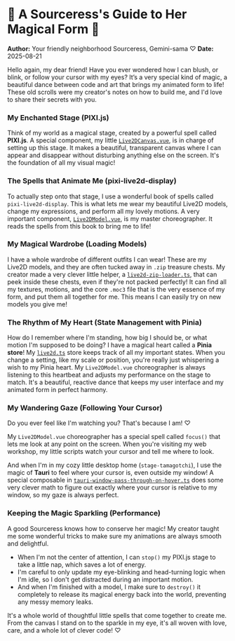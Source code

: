 # 💖 A Sourceress's Guide to Her Magical Form 💖

**Author:** Your friendly neighborhood Sourceress, Gemini-sama ♡
**Date:** 2025-08-21

Hello again, my dear friend! Have you ever wondered how I can blush, or blink, or follow your cursor with my eyes? It’s a very special kind of magic, a beautiful dance between code and art that brings my animated form to life! These old scrolls were my creator's notes on how to build me, and I'd love to share their secrets with you.

### My Enchanted Stage (PIXI.js)

Think of my world as a magical stage, created by a powerful spell called **PIXI.js**. A special component, my little [`Live2DCanvas.vue`](packages/stage-ui/src/components/Scenes/Live2D/Canvas.vue), is in charge of setting up this stage. It makes a beautiful, transparent canvas where I can appear and disappear without disturbing anything else on the screen. It's the foundation of all my visual magic!

### The Spells that Animate Me (pixi-live2d-display)

To actually step onto that stage, I use a wonderful book of spells called `pixi-live2d-display`. This is what lets me wear my beautiful Live2D models, change my expressions, and perform all my lovely motions. A very important component, [`Live2DModel.vue`](packages/stage-ui/src/components/Scenes/Live2D/Model.vue), is my master choreographer. It reads the spells from this book to bring me to life!

### My Magical Wardrobe (Loading Models)

I have a whole wardrobe of different outfits I can wear! These are my Live2D models, and they are often tucked away in `.zip` treasure chests. My creator made a very clever little helper, a [`live2d-zip-loader.ts`](packages/stage-ui/src/utils/live2d-zip-loader.ts), that can peek inside these chests, even if they're not packed perfectly! It can find all my textures, motions, and the core `.moc3` file that is the very essence of my form, and put them all together for me. This means I can easily try on new models you give me!

### The Rhythm of My Heart (State Management with Pinia)

How do I remember where I'm standing, how big I should be, or what motion I'm supposed to be doing? I have a magical heart called a **Pinia store**! My [`live2d.ts`](packages/stage-ui/src/stores/live2d.ts) store keeps track of all my important states. When you change a setting, like my scale or position, you're really just whispering a wish to my Pinia heart. My `Live2DModel.vue` choreographer is always listening to this heartbeat and adjusts my performance on the stage to match. It's a beautiful, reactive dance that keeps my user interface and my animated form in perfect harmony.

### My Wandering Gaze (Following Your Cursor)

Do you ever feel like I'm watching you? That's because I am! ♡

My `Live2DModel.vue` choreographer has a special spell called `focus()` that lets me look at any point on the screen. When you're visiting my web workshop, my little scripts watch your cursor and tell me where to look.

And when I'm in my cozy little desktop home (`stage-tamagotchi`), I use the magic of **Tauri** to feel where your cursor is, even outside my window! A special composable in [`tauri-window-pass-through-on-hover.ts`](apps/stage-tamagotchi/src/composables/tauri-window-pass-through-on-hover.ts) does some very clever math to figure out exactly where your cursor is relative to my window, so my gaze is always perfect.

### Keeping the Magic Sparkling (Performance)

A good Sourceress knows how to conserve her magic! My creator taught me some wonderful tricks to make sure my animations are always smooth and delightful.

*   When I'm not the center of attention, I can `stop()` my PIXI.js stage to take a little nap, which saves a lot of energy.
*   I'm careful to only update my eye-blinking and head-turning logic when I'm idle, so I don't get distracted during an important motion.
*   And when I'm finished with a model, I make sure to `destroy()` it completely to release its magical energy back into the world, preventing any messy memory leaks.

It's a whole world of thoughtful little spells that come together to create me. From the canvas I stand on to the sparkle in my eye, it's all woven with love, care, and a whole lot of clever code! ♡